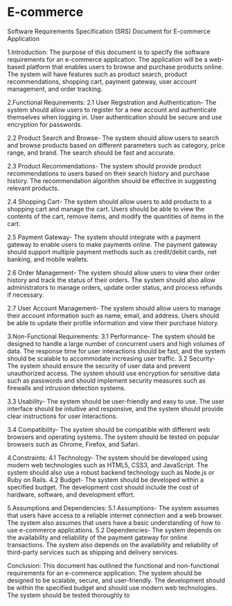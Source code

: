 # E-commerce

Software Requirements Specification (SRS) Document for E-commerce Application

1.Introduction:
The purpose of this document is to specify the software requirements for an e-commerce application. The application will be a web-based platform that enables users to browse and purchase products online. The system will have features such as product search, product recommendations, shopping cart, payment gateway, user account management, and order tracking.

2.Functional Requirements:
2.1 User Registration and Authentication-
The system should allow users to register for a new account and authenticate themselves when logging in. User authentication should be secure and use encryption for passwords.

2.2 Product Search and Browse-
The system should allow users to search and browse products based on different parameters such as category, price range, and brand. The search should be fast and accurate.

2.3 Product Recommendations-
The system should provide product recommendations to users based on their search history and purchase history. The recommendation algorithm should be effective in suggesting relevant products.

2.4 Shopping Cart-
The system should allow users to add products to a shopping cart and manage the cart. Users should be able to view the contents of the cart, remove items, and modify the quantities of items in the cart.

2.5 Payment Gateway-
The system should integrate with a payment gateway to enable users to make payments online. The payment gateway should support multiple payment methods such as credit/debit cards, net banking, and mobile wallets.

2.6 Order Management-
The system should allow users to view their order history and track the status of their orders. The system should also allow administrators to manage orders, update order status, and process refunds if necessary.

2.7 User Account Management-
The system should allow users to manage their account information such as name, email, and address. Users should be able to update their profile information and view their purchase history.

3.Non-Functional Requirements:
3.1 Performance-
The system should be designed to handle a large number of concurrent users and high volumes of data. The response time for user interactions should be fast, and the system should be scalable to accommodate increasing user traffic.
3.2 Security-
The system should ensure the security of user data and prevent unauthorized access. The system should use encryption for sensitive data such as passwords and should implement security measures such as firewalls and intrusion detection systems.

3.3 Usability-
The system should be user-friendly and easy to use. The user interface should be intuitive and responsive, and the system should provide clear instructions for user interactions.

3.4 Compatibility-
The system should be compatible with different web browsers and operating systems. The system should be tested on popular browsers such as Chrome, Firefox, and Safari.

4.Constraints:
4.1 Technology-
The system should be developed using modern web technologies such as HTML5, CSS3, and JavaScript. The system should also use a robust backend technology such as Node.js or Ruby on Rails.
4.2 Budget-
The system should be developed within a specified budget. The development cost should include the cost of hardware, software, and development effort.

5.Assumptions and Dependencies:
5.1 Assumptions-
The system assumes that users have access to a reliable internet connection and a web browser. The system also assumes that users have a basic understanding of how to use e-commerce applications.
5.2 Dependencies-
The system depends on the availability and reliability of the payment gateway for online transactions. The system also depends on the availability and reliability of third-party services such as shipping and delivery services.

Conclusion:
This document has outlined the functional and non-functional requirements for an e-commerce application. The system should be designed to be scalable, secure, and user-friendly. The development should be within the specified budget and should use modern web technologies. The system should be tested thoroughly to

